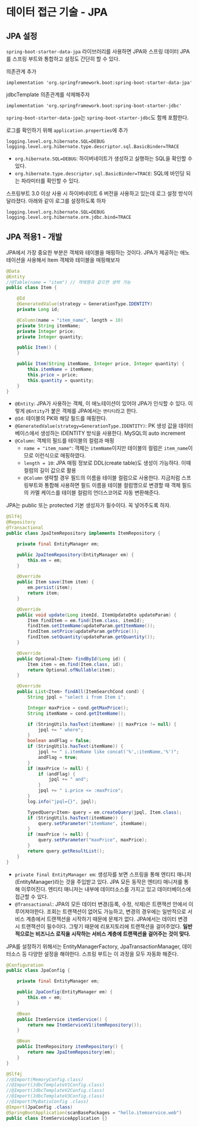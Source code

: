 # 데이터 접근 기술 - JPA

## JPA 설정
`spring-boot-starter-data-jpa` 라이브러리를 사용하면 JPA와 스프링 데이터 JPA를 스프링 부트와 통합하고 설정도 간단히 할 수 있다.

의존관계 추가
~~~
implementation 'org.springframework.boot:spring-boot-starter-data-jpa'
~~~

jdbcTemplate 의존관계를 삭제해주자
~~~
implementation 'org.springframework.boot:spring-boot-starter-jdbc'
~~~

`spring-boot-starter-data-jpa`는 `spring-boot-starter-jdbc`도 함께 포함한다.


로그를 확인하기 위해 `application.properties`에 추가
~~~
logging.level.org.hibernate.SQL=DEBUG
logging.level.org.hibernate.type.descriptor.sql.BasicBinder=TRACE
~~~
- `org.hibernate.SQL=DEBUG`: 하이버네이트가 생성하고 실행하는 SQL을 확인할 수 있다.
- `org.hibernate.type.descriptor.sql.BasicBinder=TRACE`: SQL에 바인딩 되는 파라미터를 확인할 수 있다.

스프링부트 3.0 이상 사용 시 하이버네이트 6 버전을 사용하고 있는데 로그 설정 방식이 달라졌다. 아래와 같이 로그를 설정하도록 하자
~~~
logging.level.org.hibernate.SQL=DEBUG
logging.level.org.hibernate.orm.jdbc.bind=TRACE
~~~

## JPA 적용1 - 개발
JPA에서 가장 중요한 부분은 객체와 테이블을 매핑하는 것이다. JPA가 제공하는 애노테이션을 사용해서 Item 객체와 테이블을 매핑해보자
~~~java
@Data
@Entity
//@Table(name = "item") // 객체명과 같으면 생략 가능
public class Item {

    @Id
    @GeneratedValue(strategy = GenerationType.IDENTITY)
    private Long id;

    @Column(name = "item_name", length = 10)
    private String itemName;
    private Integer price;
    private Integer quantity;

    public Item() {
    }

    public Item(String itemName, Integer price, Integer quantity) {
        this.itemName = itemName;
        this.price = price;
        this.quantity = quantity;
    }
}
~~~

- `@Entity`: JPA가 사용하는 객체, 이 애노테이션이 있어야 JPA가 인식할 수 있다. 이렇게 `@Entity`가 붙은 객체를 JPA에서는 `엔티티`라고 한다.
- `@Id`: 테이블의 PK와 해당 필드를 매핑한다.
- `@GeneratedValue(strategy=GenerationType.IDENTITY)`: PK 생성 값을 데이터베이스에서 생성하는 IDENTITY 방식을 사용한다. MySQL의 auto increment
- `@Column`: 객체의 필드를 테이블의 컬럼과 매핑
  - `name = "item_name"`: 객체는 `itemName`이지만 테이블의 컬럼은 `item_name`이므로 이런식으로 매핑하였다.
  - `length = 10`: JPA 매핑 정보로 DDL(create table)도 생성이 가능하다. 이때 컬럼의 길이 값으로 활용
  - `@Column` 생략할 경우 필드의 이름을 테이블 컬럼으로 사용한다. 지금처럼 스프링부트와 통합해 사용하면 필드 이름을 테이블 컬럼명으로 변경할 때 객체 필드의 카멜 케이스를 테이블 컬럼의 언더스코어로 자동 변환해준다.

JPA는 public 또는 protected 기본 생성자가 필수이다. 꼭 넣어주도록 하자.

~~~java
@Slf4j
@Repository
@Transactional
public class JpaItemRepository implements ItemRepository {

    private final EntityManager em;

    public JpaItemRepository(EntityManager em) {
        this.em = em;
    }

    @Override
    public Item save(Item item) {
        em.persist(item);
        return item;
    }

    @Override
    public void update(Long itemId, ItemUpdateDto updateParam) {
        Item findItem = em.find(Item.class, itemId);
        findItem.setItemName(updateParam.getItemName());
        findItem.setPrice(updateParam.getPrice());
        findItem.setQuantity(updateParam.getQuantity());
    }

    @Override
    public Optional<Item> findById(Long id) {
        Item item = em.find(Item.class, id);
        return Optional.ofNullable(item);
    }

    @Override
    public List<Item> findAll(ItemSearchCond cond) {
        String jpql = "select i from Item i";

        Integer maxPrice = cond.getMaxPrice();
        String itemName = cond.getItemName();

        if (StringUtils.hasText(itemName) || maxPrice != null) {
            jpql += " where";
        }
        boolean andFlag = false;
        if (StringUtils.hasText(itemName)) {
            jpql += " i.itemName like concat('%',:itemName,'%')";
            andFlag = true;
        }
        if (maxPrice != null) {
            if (andFlag) {
                jpql += " and";
            }
            jpql += " i.price <= :maxPrice";
        }
        log.info("jpql={}", jpql);

        TypedQuery<Item> query = em.createQuery(jpql, Item.class);
        if (StringUtils.hasText(itemName)) {
            query.setParameter("itemName", itemName);
        }
        if (maxPrice != null) {
            query.setParameter("maxPrice", maxPrice);
        }
        return query.getResultList();
    }
}
~~~

- `private final EntityManager em`: 생성자를 보면 스프링을 통해 엔티티 매니저(EntityManager)라는 것을 주입받고 있다. JPA 모든 동작은 엔티티 매니저를 통해 이루어진다. 엔티티 매니저는 내부에 데이터소스를 가지고 있고 데이터베이스에 접근할 수 있다.
- `@Transactional`: JPA의 모든 데이터 변경(등록, 수정, 삭제)은 트랜잭션 안에서 이루어져야한다. 조회는 트랜잭션이 없어도 가능하고, 변경의 경우에는 일반적으로 서비스 계층에서 트랜잭션을 시작하기 때문에 문제가 없다. JPA에서는 데이터 변경 시 트랜잭션이 필수이다. 그렇기 때문에 리포지토리에 트랜잭션을 걸어주었다. 
**일반적으로는 비즈니스 로직을 시작하는 서비스 계층에 트랜잭션을 걸어주는 것이 맞다.**

JPA를 설정하기 위해서는 EntityManagerFactory, JpaTransactionManager, 데이터소스 등 다양한 설정을 해야한다. 스프링 부트는 이 과정을 모두 자동화 해준다.

~~~java
@Configuration
public class JpaConfig {

    private final EntityManager em;

    public JpaConfig(EntityManager em) {
        this.em = em;
    }

    @Bean
    public ItemService itemService() {
        return new ItemServiceV1(itemRepository());
    }

    @Bean
    public ItemRepository itemRepository() {
        return new JpaItemRepository(em);
    }
}
~~~

~~~java
@Slf4j
//@Import(MemoryConfig.class)
//@Import(JdbcTemplateV1Config.class)
//@Import(JdbcTemplateV2Config.class)
//@Import(JdbcTemplateV3Config.class)
//@Import(MyBatisConfig .class)
@Import(JpaConfig .class)
@SpringBootApplication(scanBasePackages = "hello.itemservice.web")
public class ItemServiceApplication {}
~~~